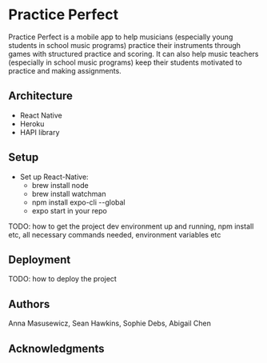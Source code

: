 # Practice Perfect

Practice Perfect is a mobile app to help musicians (especially young students in school music programs) practice their instruments through games with structured practice and scoring. It can also help music teachers (especially in school music programs) keep their students motivated to practice and making assignments.


## Architecture

* React Native
* Heroku
* HAPI library


## Setup

* Set up React-Native:
    * brew install node
    * brew install watchman
    * npm install expo-cli --global
    * expo start in your repo


TODO: how to get the project dev environment up and running, npm install etc, all necessary commands needed, environment variables etc

## Deployment

TODO: how to deploy the project

## Authors

Anna Masusewicz, Sean Hawkins, Sophie Debs, Abigail Chen

## Acknowledgments
